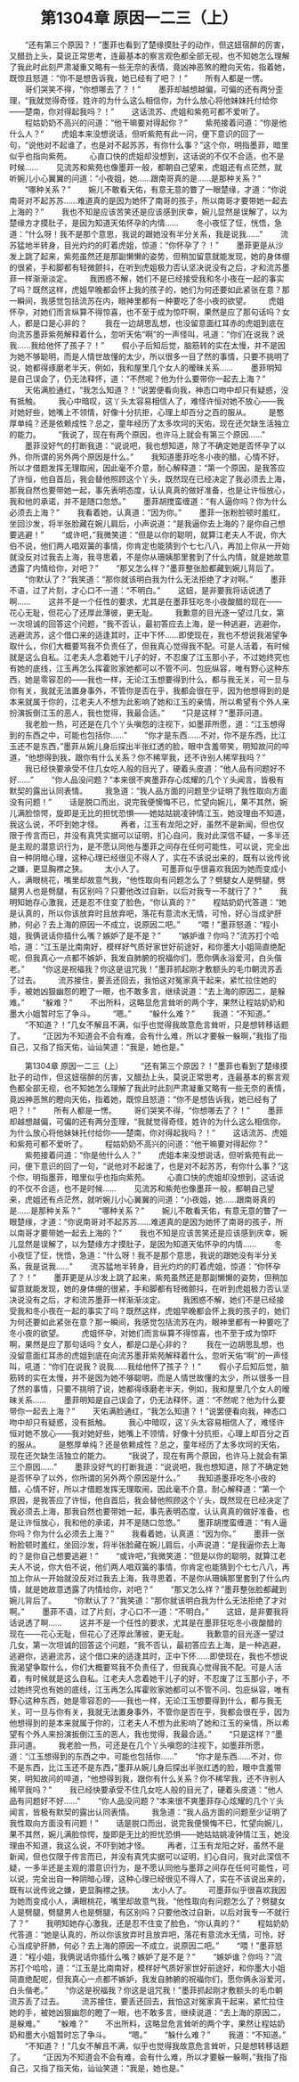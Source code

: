 # 　　第1304章 原因一二三（上）
　　“还有第三个原因？！”墨菲也看到了楚缘摸肚子的动作，但这妞宿醉的厉害，又醋劲上头，莫说正常思考，连最基本的察言观色都全部无视，也不知她怎么理解了我此时此刻严肃凝重又略有一些无奈的表情，竟凶神恶煞的瞪向天佑，指着她，既惊且怒道：“你不是想告诉我，她已经有了吧？！”
　　所有人都是一愣。
　　哥们哭笑不得，“你想哪去了？！”
　　墨菲却越想越偏，可偏的还有两分歪理，“我就觉得奇怪，姓许的为什么这么相信你，为什么放心将他妹妹托付给你——楚南，你对得起我吗？！”
　　这话流苏、虎姐和紫苑可都不爱听了。
　　程姑奶奶不高兴的问道：“他干嘛要对得起你？”
　　紫苑接着问道：“你是他什么人？”
　　虎姐本来没想说话，但听紫苑有此一问，便下意识的回了一句，“说他对不起谁了，也是对不起苏苏，有你什么事？”这个你，明指墨菲，暗里似乎也指向紫苑。
　　心直口快的虎姐却没想到，这话说的不仅不合适，也不是时候……
　　见流苏和紫苑也像墨菲一般，都朝自己望来，虎姐还有点茫然，就听婉儿小心翼翼的问道：“小夜姐，她……跟南哥真的是……是那种关系？”
　　“哪种关系？”
　　婉儿不敢看天佑，有意无意的瞥了一眼楚缘，才道：“你说南哥对不起苏苏……难道真的是因为她怀了南哥的孩子，所以南哥才要带她一起去上海的？”
　　我也不知是应该苦笑还是应该感到庆幸，婉儿显然是误解了，以为楚缘方才摸肚子，是因为知道天佑怀孕的内情……
　　冬小夜怔了怔，恍悟，急道：“什么呀！我不是那个意思，我说的跟她没有半分关系，我是说我……”
　　流苏猛地半转身，目光灼灼的盯着虎姐，惊道：“你怀孕了？！”
　　墨菲更是从沙发上跳了起来，紫苑虽然还是那副懒懒的姿势，但稍加留意就能发现，她的身体绷的很紧，手和脚都有轻微颤抖，在听到虎姐极力否认坚决说没有之后，才和流苏墨菲一样渐渐淡定。
　　我困惑不解，她们不是已经接受我和冬小夜在一起的事实了吗？既然这样，虎姐早晚都会怀上我的孩子的，她们为何还要如此紧张在意？那一瞬间，我感觉包括流苏在内，眼神里都有一种要吃了冬小夜的欲望。
　　虎姐怀孕，对她们而言纵算不得惊喜，也不至于成为惊吓啊，果然是应了那句话吗？女人，都是口是心非的？
　　我在一边胡思乱想，也没留意面红耳赤的虎姐到底在向流苏墨菲紫苑解释着什么，忽听天佑“啊”的一声怪叫，吼道：“你们在说我？说我……我给他怀了孩子？！”
　　假小子后知后觉，脑筋转的实在太慢，并不是因为她不够聪明，而是人情世故懂的太少，所以很多一目了然的事情，只要不挑明了说，她都得琢磨老半天，例如，我和屋里几个女人的暧昧关系……
　　墨菲明知是自己误会了，仍无法释怀，道：“不然呢？他为什么要带你一起去上海？”
　　天佑满脸通红，“我怎么知道？！”说罢便看向我，神态口吻中却只有疑惑，没有抵触。
　　我心中暗叹，这丫头太容易相信人了，难怪许恒对她不放心——我对她好些，她嘴上不领情，好像十分抗拒，心理上却百分之百的服从。
　　是憨厚单纯？还是依赖成性？总之，童年经历了太多坎坷的天佑，现在还欠缺生活独立的能力。
　　“我说了，现在有两个原因，也许马上就会有第三个原因……”
　　墨菲没好气的打断我道：“说说吧，我也想知道，除了不确定她是否怀孕了以外，你所谓的另外两个原因是什么。”
　　我知道墨菲吃冬小夜的醋，心情不好，所以才借题发挥无理取闹，因此毫不介意，耐心解释道：“第一个原因，是我答应了许恒，他自首后，我会替他照顾这个丫头，既然现在已经决定了我必须去上海，那我自然也要带她一起，事先表明态度，认认真真的做好准备，也是让许恒放心，我和他的承诺，并不是随口忽悠。”
　　墨菲胡搅蛮缠道：“有人逼你吗？你为什么必须去上海？”
　　我看着她，认真道：“因为你。”
　　墨菲一张粉脸顿时羞红，坐回沙发，将半张脸藏在婉儿肩后，小声说道：“是我逼你去上海的？是你自己想要逃避！”
　　“或许吧，”我微笑道：“但是以你的聪明，就算江老夫人不说，你大伯不说，他们两人唱双簧的事情，你肯定也能猜到个七七八八，再加上你从一开始就没反对过我去上海，我寻思着，不是你从珊姨那里套到了什么内情，就是她故意透露了内情给你，对吧？”
　　“那又怎么样？”墨菲整张脸都藏到婉儿背后了。
　　“你默认了？”我笑道：“那你就该明白我为什么无法拒绝了才对啊。”
　　墨菲不语，过了片刻，才心口不一道：“不明白。”
　　这妞，是非要我将话说透了啊……
　　这并不是一个任性的要求，尤其是在墨菲狂吃冬小夜酸醋的现在——花心无耻，但花心了还厚此薄彼，更无耻。
　　我歉意的目光逐一望过几女，第一次坦诚的回答这个问题，“我不否认，最初答应去上海，是一种逃避，逃避你，逃避流苏，这个借口来的适逢其时，正中下怀……即使现在，我也不想说我渴望争取什么，你们大概要骂我不负责任了，但我真心觉得我不配。可是人活着，有时候就是这么自私。江老夫人念着她干儿子的好，不忍废了江玉那小子，不过她终究也有她的底线，江玉再怎么挥霍败家她都可以不管不问、包庇纵容，唯有野心这种东西，她是零容忍的——我也一样，无论江玉想要得到什么，都与我无关，可一旦与你有关，我就无法置身事外，不管你是否在乎，我都会很在乎，因为他想得到的是本来就属于你的，江老夫人不想为此影响了她和江玉的亲情，所以希望有个外人来扮演扳倒江玉的恶人，我也觉得，我最合适。”
　　“只是这样？”墨菲问道。
　　我老脸一热，可还是在几个丫头嗔怨的注视下，如墨菲所愿，道：“江玉想得到的东西之中，可能也包括你……”
　　“你才是东西……不对，你不是东西，比江玉还不是东西，”墨菲从婉儿身后探出半张红透的脸，眼中含羞带笑，明知故问的啐道，“他想得到我，跟你有什么关系？你不稀罕我，还不许别人稀罕我吗？”
　　我已经快要承受不住几女吃人般的目光了，硬着头皮道：“他人品有问题好不好……”
　　“你人品没问题？”本来很不爽墨菲存心炫耀的几个丫头闻言，皆极有默契的露出认同表情。
　　我急道：“我人品方面的问题至少证明了我性取向方面没有问题！”
　　话是脱口而出，说完我便懊悔不已，忙望向婉儿，果不其然，婉儿满脸惊愕，旋即是无比的担忧恐惧——她姑姑姚凌钟情江玉，她没理由不知道，我这么说，不吓到她才怪。
　　再者，江玉有龙阳之好，虽然不是新闻，但也仅限于传言而已，并没有真凭实据可以证明，扪心自问，我对此深信不疑，一多半还是主观的潜意识行为，是不愿认同他与墨菲之间存在任何可能性，可以说，完全出自一种阴暗心理，这种心理已经很见不得人了，实在不该说出来的，既有以讹传讹之嫌，更显胸襟之狭。
　　太小人了。
　　可墨菲似乎很喜欢我因为她而变成小人，满眼桃花，嘴里却故意气我，“他性取向有问题怎么了？劈腿女人是劈腿，劈腿男人也是劈腿，有区别吗？只要他改过自新，以后对我专一不就行了？”
　　我明知她存心激我，还是忍不住变了脸色，“你认真的？”
　　程姑奶奶代答道：“她是认真的，所以你该放弃时且放弃吧，落花有意流水无情，可怜，好心当成驴肝肺，何必？去上海的原因一不成立，说原因二吧。”
　　“喂！”墨菲怒道：“程小姐，我俩说话你插什么嘴？嫉妒了是不是？”
　　“嫉妒谁？你吗？”流苏打个哈哈，道：“江玉是比南南好，模样好气质好家世好前途好，和你墨大小姐简直绝配呢，但我真心一点都不嫉妒，我发自肺腑的祝福你们，愿你俩永浴爱河，白头偕老。”
　　“你这是祝福我？你这是诅咒我！”墨菲抓起刚才敷额头的毛巾朝流苏丢了过去。
　　流苏接住，要丢还回去，我怕这对冤家真干起来，紧忙拉住她的手，被她凶狠幽怨的瞪了一眼，也不敢多言，继续说道：“去上海的原因二，是躲难。”
　　“躲难？”
　　不出所料，这略显危言耸听的两个字，果然让程姑奶奶和墨大小姐暂时忘了争斗。
　　“嗯。”
　　“躲什么难？”
　　我道：“不知道。”
　　“不知道？！”几女不解且不满，似乎也觉得我故意危言耸听，只是想转移话题了。
　　“正因为不知道会不会有难，会有什么难，所以才要躲一躲啊，”我指了指自己，又指了指天佑，讪讪笑道：“我是，她也是。”

　　第1304章 原因一二三（上）
　　“还有第三个原因？！”墨菲也看到了楚缘摸肚子的动作，但这妞宿醉的厉害，又醋劲上头，莫说正常思考，连最基本的察言观色都全部无视，也不知她怎么理解了我此时此刻严肃凝重又略有一些无奈的表情，竟凶神恶煞的瞪向天佑，指着她，既惊且怒道：“你不是想告诉我，她已经有了吧？！”
　　所有人都是一愣。
　　哥们哭笑不得，“你想哪去了？！”
　　墨菲却越想越偏，可偏的还有两分歪理，“我就觉得奇怪，姓许的为什么这么相信你，为什么放心将他妹妹托付给你——楚南，你对得起我吗？！”
　　这话流苏、虎姐和紫苑可都不爱听了。
　　程姑奶奶不高兴的问道：“他干嘛要对得起你？”
　　紫苑接着问道：“你是他什么人？”
　　虎姐本来没想说话，但听紫苑有此一问，便下意识的回了一句，“说他对不起谁了，也是对不起苏苏，有你什么事？”这个你，明指墨菲，暗里似乎也指向紫苑。
　　心直口快的虎姐却没想到，这话说的不仅不合适，也不是时候……
　　见流苏和紫苑也像墨菲一般，都朝自己望来，虎姐还有点茫然，就听婉儿小心翼翼的问道：“小夜姐，她……跟南哥真的是……是那种关系？”
　　“哪种关系？”
　　婉儿不敢看天佑，有意无意的瞥了一眼楚缘，才道：“你说南哥对不起苏苏……难道真的是因为她怀了南哥的孩子，所以南哥才要带她一起去上海的？”
　　我也不知是应该苦笑还是应该感到庆幸，婉儿显然是误解了，以为楚缘方才摸肚子，是因为知道天佑怀孕的内情……
　　冬小夜怔了怔，恍悟，急道：“什么呀！我不是那个意思，我说的跟她没有半分关系，我是说我……”
　　流苏猛地半转身，目光灼灼的盯着虎姐，惊道：“你怀孕了？！”
　　墨菲更是从沙发上跳了起来，紫苑虽然还是那副懒懒的姿势，但稍加留意就能发现，她的身体绷的很紧，手和脚都有轻微颤抖，在听到虎姐极力否认坚决说没有之后，才和流苏墨菲一样渐渐淡定。
　　我困惑不解，她们不是已经接受我和冬小夜在一起的事实了吗？既然这样，虎姐早晚都会怀上我的孩子的，她们为何还要如此紧张在意？那一瞬间，我感觉包括流苏在内，眼神里都有一种要吃了冬小夜的欲望。
　　虎姐怀孕，对她们而言纵算不得惊喜，也不至于成为惊吓啊，果然是应了那句话吗？女人，都是口是心非的？
　　我在一边胡思乱想，也没留意面红耳赤的虎姐到底在向流苏墨菲紫苑解释着什么，忽听天佑“啊”的一声怪叫，吼道：“你们在说我？说我……我给他怀了孩子？！”
　　假小子后知后觉，脑筋转的实在太慢，并不是因为她不够聪明，而是人情世故懂的太少，所以很多一目了然的事情，只要不挑明了说，她都得琢磨老半天，例如，我和屋里几个女人的暧昧关系……
　　墨菲明知是自己误会了，仍无法释怀，道：“不然呢？他为什么要带你一起去上海？”
　　天佑满脸通红，“我怎么知道？！”说罢便看向我，神态口吻中却只有疑惑，没有抵触。
　　我心中暗叹，这丫头太容易相信人了，难怪许恒对她不放心——我对她好些，她嘴上不领情，好像十分抗拒，心理上却百分之百的服从。
　　是憨厚单纯？还是依赖成性？总之，童年经历了太多坎坷的天佑，现在还欠缺生活独立的能力。
　　“我说了，现在有两个原因，也许马上就会有第三个原因……”
　　墨菲没好气的打断我道：“说说吧，我也想知道，除了不确定她是否怀孕了以外，你所谓的另外两个原因是什么。”
　　我知道墨菲吃冬小夜的醋，心情不好，所以才借题发挥无理取闹，因此毫不介意，耐心解释道：“第一个原因，是我答应了许恒，他自首后，我会替他照顾这个丫头，既然现在已经决定了我必须去上海，那我自然也要带她一起，事先表明态度，认认真真的做好准备，也是让许恒放心，我和他的承诺，并不是随口忽悠。”
　　墨菲胡搅蛮缠道：“有人逼你吗？你为什么必须去上海？”
　　我看着她，认真道：“因为你。”
　　墨菲一张粉脸顿时羞红，坐回沙发，将半张脸藏在婉儿肩后，小声说道：“是我逼你去上海的？是你自己想要逃避！”
　　“或许吧，”我微笑道：“但是以你的聪明，就算江老夫人不说，你大伯不说，他们两人唱双簧的事情，你肯定也能猜到个七七八八，再加上你从一开始就没反对过我去上海，我寻思着，不是你从珊姨那里套到了什么内情，就是她故意透露了内情给你，对吧？”
　　“那又怎么样？”墨菲整张脸都藏到婉儿背后了。
　　“你默认了？”我笑道：“那你就该明白我为什么无法拒绝了才对啊。”
　　墨菲不语，过了片刻，才心口不一道：“不明白。”
　　这妞，是非要我将话说透了啊……
　　这并不是一个任性的要求，尤其是在墨菲狂吃冬小夜酸醋的现在——花心无耻，但花心了还厚此薄彼，更无耻。
　　我歉意的目光逐一望过几女，第一次坦诚的回答这个问题，“我不否认，最初答应去上海，是一种逃避，逃避你，逃避流苏，这个借口来的适逢其时，正中下怀……即使现在，我也不想说我渴望争取什么，你们大概要骂我不负责任了，但我真心觉得我不配。可是人活着，有时候就是这么自私。江老夫人念着她干儿子的好，不忍废了江玉那小子，不过她终究也有她的底线，江玉再怎么挥霍败家她都可以不管不问、包庇纵容，唯有野心这种东西，她是零容忍的——我也一样，无论江玉想要得到什么，都与我无关，可一旦与你有关，我就无法置身事外，不管你是否在乎，我都会很在乎，因为他想得到的是本来就属于你的，江老夫人不想为此影响了她和江玉的亲情，所以希望有个外人来扮演扳倒江玉的恶人，我也觉得，我最合适。”
　　“只是这样？”墨菲问道。
　　我老脸一热，可还是在几个丫头嗔怨的注视下，如墨菲所愿，道：“江玉想得到的东西之中，可能也包括你……”
　　“你才是东西……不对，你不是东西，比江玉还不是东西，”墨菲从婉儿身后探出半张红透的脸，眼中含羞带笑，明知故问的啐道，“他想得到我，跟你有什么关系？你不稀罕我，还不许别人稀罕我吗？”
　　我已经快要承受不住几女吃人般的目光了，硬着头皮道：“他人品有问题好不好……”
　　“你人品没问题？”本来很不爽墨菲存心炫耀的几个丫头闻言，皆极有默契的露出认同表情。
　　我急道：“我人品方面的问题至少证明了我性取向方面没有问题！”
　　话是脱口而出，说完我便懊悔不已，忙望向婉儿，果不其然，婉儿满脸惊愕，旋即是无比的担忧恐惧——她姑姑姚凌钟情江玉，她没理由不知道，我这么说，不吓到她才怪。
　　再者，江玉有龙阳之好，虽然不是新闻，但也仅限于传言而已，并没有真凭实据可以证明，扪心自问，我对此深信不疑，一多半还是主观的潜意识行为，是不愿认同他与墨菲之间存在任何可能性，可以说，完全出自一种阴暗心理，这种心理已经很见不得人了，实在不该说出来的，既有以讹传讹之嫌，更显胸襟之狭。
　　太小人了。
　　可墨菲似乎很喜欢我因为她而变成小人，满眼桃花，嘴里却故意气我，“他性取向有问题怎么了？劈腿女人是劈腿，劈腿男人也是劈腿，有区别吗？只要他改过自新，以后对我专一不就行了？”
　　我明知她存心激我，还是忍不住变了脸色，“你认真的？”
　　程姑奶奶代答道：“她是认真的，所以你该放弃时且放弃吧，落花有意流水无情，可怜，好心当成驴肝肺，何必？去上海的原因一不成立，说原因二吧。”
　　“喂！”墨菲怒道：“程小姐，我俩说话你插什么嘴？嫉妒了是不是？”
　　“嫉妒谁？你吗？”流苏打个哈哈，道：“江玉是比南南好，模样好气质好家世好前途好，和你墨大小姐简直绝配呢，但我真心一点都不嫉妒，我发自肺腑的祝福你们，愿你俩永浴爱河，白头偕老。”
　　“你这是祝福我？你这是诅咒我！”墨菲抓起刚才敷额头的毛巾朝流苏丢了过去。
　　流苏接住，要丢还回去，我怕这对冤家真干起来，紧忙拉住她的手，被她凶狠幽怨的瞪了一眼，也不敢多言，继续说道：“去上海的原因二，是躲难。”
　　“躲难？”
　　不出所料，这略显危言耸听的两个字，果然让程姑奶奶和墨大小姐暂时忘了争斗。
　　“嗯。”
　　“躲什么难？”
　　我道：“不知道。”
　　“不知道？！”几女不解且不满，似乎也觉得我故意危言耸听，只是想转移话题了。
　　“正因为不知道会不会有难，会有什么难，所以才要躲一躲啊，”我指了指自己，又指了指天佑，讪讪笑道：“我是，她也是。”
